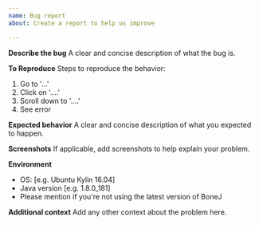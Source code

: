 ```yaml
---
name: Bug report
about: Create a report to help us improve

---
```


**Describe the bug**
A clear and concise description of what the bug is.

**To Reproduce**
Steps to reproduce the behavior:
1. Go to '...'
2. Click on '....'
3. Scroll down to '....'
4. See error

**Expected behavior**
A clear and concise description of what you expected to happen.

**Screenshots**
If applicable, add screenshots to help explain your problem.

**Environment**
 - OS: [e.g. Ubuntu Kylin 16.04]
 - Java version [e.g. 1.8.0_181]
 - Please mention if you're not using the latest version of BoneJ

**Additional context**
Add any other context about the problem here.
